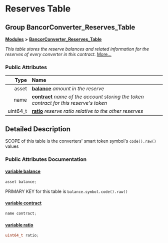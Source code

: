 # Reserves Table

## Group BancorConverter\_Reserves\_Table

[**Modules**](https://github.com/bancorprotocol/docs/tree/07ce5f4845283bbd7a5b340236c7bc19cfd08e0e/api-reference/eos-smart-contracts/modules.md) **&gt;** [**BancorConverter\_Reserves\_Table**](group___bancor_converter___reserves___table.md)

_This table stores the reserve balances and related information for the reserves of every converter in this contract._ [More...](group___bancor_converter___reserves___table.md#detailed-description)

### Public Attributes

| Type | Name |
| ---: | :--- |
| asset | [**balance**](group___bancor_converter___reserves___table.md#variable-balance)   _amount in the reserve_ |
| name | [**contract**](group___bancor_converter___reserves___table.md#variable-contract)   _name of the account storing the token contract for this reserve's token_ |
| uint64\_t | [**ratio**](group___bancor_converter___reserves___table.md#variable-ratio)   _reserve ratio relative to the other reserves_ |

## Detailed Description

SCOPE of this table is the converters' smart token symbol's `code().raw()` values

### Public Attributes Documentation

#### [variable balance](group___bancor_converter___reserves___table.md#variable-balance) <a id="variable-balance"></a>

```cpp
asset balance;
```

PRIMARY KEY for this table is `balance.symbol.code().raw()`

#### [variable contract](group___bancor_converter___reserves___table.md#variable-contract) <a id="variable-contract"></a>

```cpp
name contract;
```

#### [variable ratio](group___bancor_converter___reserves___table.md#variable-ratio) <a id="variable-ratio"></a>

```cpp
uint64_t ratio;
```

